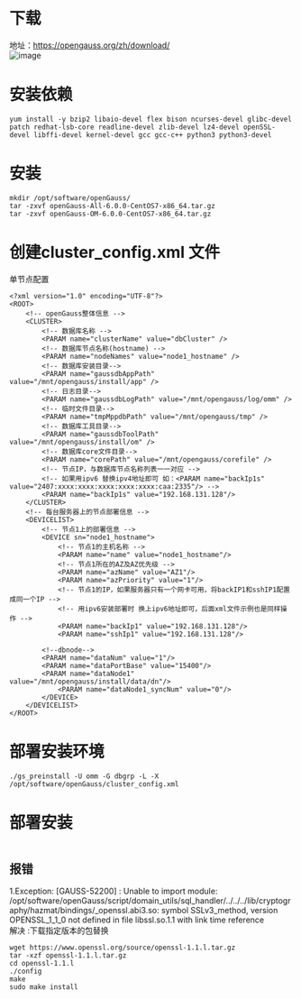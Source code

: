 # 下载
地址：https://opengauss.org/zh/download/  
![image](https://github.com/user-attachments/assets/3737459a-5d2c-42ea-880a-79a6b5870eae)

# 安装依赖
```
yum install -y bzip2 libaio-devel flex bison ncurses-devel glibc-devel patch redhat-lsb-core readline-devel zlib-devel lz4-devel openSSL-devel libffi-devel kernel-devel gcc gcc-c++ python3 python3-devel

```

# 安装
```
mkdir /opt/software/openGauss/
tar -zxvf openGauss-All-6.0.0-CentOS7-x86_64.tar.gz
tar -zxvf openGauss-OM-6.0.0-CentOS7-x86_64.tar.gz
```

# 创建cluster_config.xml 文件
单节点配置
```
<?xml version="1.0" encoding="UTF-8"?>
<ROOT>
    <!-- openGauss整体信息 -->
    <CLUSTER>
        <!-- 数据库名称 -->
        <PARAM name="clusterName" value="dbCluster" />
        <!-- 数据库节点名称(hostname) -->
        <PARAM name="nodeNames" value="node1_hostname" />
        <!-- 数据库安装目录-->
        <PARAM name="gaussdbAppPath" value="/mnt/opengauss/install/app" />
        <!-- 日志目录-->
        <PARAM name="gaussdbLogPath" value="/mnt/opengauss/log/omm" />
        <!-- 临时文件目录-->
        <PARAM name="tmpMppdbPath" value="/mnt/opengauss/tmp" />
        <!-- 数据库工具目录-->
        <PARAM name="gaussdbToolPath" value="/mnt/opengauss/install/om" />
        <!-- 数据库core文件目录-->
        <PARAM name="corePath" value="/mnt/opengauss/corefile" />
        <!-- 节点IP，与数据库节点名称列表一一对应 -->
        <!-- 如果用ipv6 替换ipv4地址即可 如：<PARAM name="backIp1s" value="2407:xxxx:xxxx:xxxx:xxxx:xxxx:caa:2335"/> -->
        <PARAM name="backIp1s" value="192.168.131.128"/> 
    </CLUSTER>
    <!-- 每台服务器上的节点部署信息 -->
    <DEVICELIST>
        <!-- 节点1上的部署信息 -->
        <DEVICE sn="node1_hostname">
            <!-- 节点1的主机名称 -->
            <PARAM name="name" value="node1_hostname"/>
            <!-- 节点1所在的AZ及AZ优先级 -->
            <PARAM name="azName" value="AZ1"/>
            <PARAM name="azPriority" value="1"/>
            <!-- 节点1的IP，如果服务器只有一个网卡可用，将backIP1和sshIP1配置成同一个IP -->
            <!-- 用ipv6安装部署时 换上ipv6地址即可，后面xml文件示例也是同样操作 -->
            <PARAM name="backIp1" value="192.168.131.128"/>
            <PARAM name="sshIp1" value="192.168.131.128"/>
               
	    <!--dbnode-->
	    <PARAM name="dataNum" value="1"/>
	    <PARAM name="dataPortBase" value="15400"/>
	    <PARAM name="dataNode1" value="/mnt/opengauss/install/data/dn"/>
            <PARAM name="dataNode1_syncNum" value="0"/>
        </DEVICE>
    </DEVICELIST>
</ROOT>

```
# 部署安装环境
```
./gs_preinstall -U omm -G dbgrp -L -X /opt/software/openGauss/cluster_config.xml

```

# 部署安装
```

```

## 报错
1.Exception: [GAUSS-52200] : Unable to import module: /opt/software/openGauss/script/domain_utils/sql_handler/../../../lib/cryptography/hazmat/bindings/_openssl.abi3.so: symbol SSLv3_method, version OPENSSL_1_1_0 not defined in file libssl.so.1.1 with link time reference  
解决 :下载指定版本的包替换  
```
wget https://www.openssl.org/source/openssl-1.1.l.tar.gz
tar -xzf openssl-1.1.l.tar.gz
cd openssl-1.1.l
./config
make
sudo make install
```
